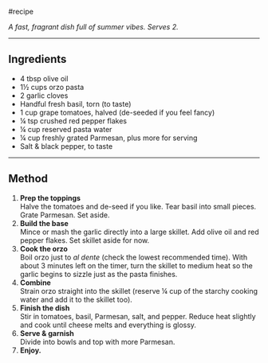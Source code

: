 #recipe 

*A fast, fragrant dish full of summer vibes. Serves 2.*

---

## Ingredients  
- 4 tbsp olive oil  
- 1½ cups orzo pasta  
- 2 garlic cloves  
- Handful fresh basil, torn (to taste)  
- 1 cup grape tomatoes, halved (de-seeded if you feel fancy)  
- ¼ tsp crushed red pepper flakes  
- ¼ cup reserved pasta water  
- ¼ cup freshly grated Parmesan, plus more for serving  
- Salt & black pepper, to taste

---

## Method
1) **Prep the toppings**  
    Halve the tomatoes and de-seed if you like. Tear basil into small pieces. Grate Parmesan. Set aside.
2) **Build the base**  
    Mince or mash the garlic directly into a large skillet. Add olive oil and red pepper flakes. Set skillet aside for now.
3) **Cook the orzo**  
    Boil orzo just to _al dente_ (check the lowest recommended time). With about 3 minutes left on the timer, turn the skillet to medium heat so the garlic begins to sizzle just as the pasta finishes.
4) **Combine**  
    Strain orzo straight into the skillet (reserve ¼ cup of the starchy cooking water and add it to the skillet too).
5) **Finish the dish**  
    Stir in tomatoes, basil, Parmesan, salt, and pepper. Reduce heat slightly and cook until cheese melts and everything is glossy.
6) **Serve & garnish**  
    Divide into bowls and top with more Parmesan.
7) **Enjoy.**

